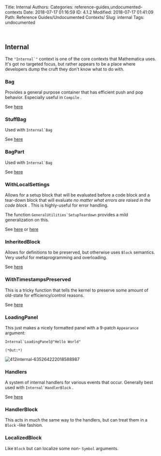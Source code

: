 Title: Internal
Authors: 
Categories: reference-guides,undocumented-contexts
Date: 2018-07-17 01:16:59
ID: 4.1.2
Modified: 2018-07-17 01:41:09
Path: Reference Guides/Undocumented Contexts/
Slug: internal
Tags: undocumented

<a id="internal" style="width:0;height:0;margin:0;padding:0;">&zwnj;</a>

## Internal

The  ```"Internal`"```  context is one of the core contexts that Mathematica uses. It's got no targeted focus, but rather appears to be a place where developers dump the cruft they don't know what to do with.

### Bag

Provides a general purpose container that has efficient push and pop behavior. Especially useful in  ```Compile``` .

See  [here](https://mathematica.stackexchange.com/q/845/38205)

### StuffBag

Used with  ```Internal`Bag```

See  [here](https://mathematica.stackexchange.com/q/845/38205)

### BagPart

Used with  ```Internal`Bag```

See  [here](https://mathematica.stackexchange.com/q/845/38205)

### WithLocalSettings

Allows for a setup block that will be evaluated before a code block and a tear-down block that will evaluate  *no matter what errors are raised in the code block* . This is highly-useful for error handling.

The function  ```GeneralUtilities`SetupTeardown```  provides a mild generalization on this.

See  [here](https://stackoverflow.com/a/7586910/5720002)  or  [here](https://mathematica.stackexchange.com/a/1603/38205)

### InheritedBlock

Allows for definitions to be preserved, but otherwise uses  ```Block```  semantics. Very useful for metaprogramming and overloading.

See  [here](https://mathematica.stackexchange.com/a/25771/38205)

### WithTimestampsPreserved

This is a tricky function that tells the kernel to preserve some amount of old-state for efficiency/control reasons.

See  [here](https://mathematica.stackexchange.com/a/168166/38205)

### LoadingPanel

This just makes a nicely formatted panel with a 9-patch  ```Appearance```  argument:

    Internal`LoadingPanel@"Hello World"

    (*Out:*)
    
![412internal-635264222018588987]({filename}/img/412internal-635264222018588987.png)

### Handlers

A system of internal handlers for various events that occur. Generally best used with  ```Internal`HandlerBlock``` .

See  [here](https://mathematica.stackexchange.com/a/139718/38205)

### HandlerBlock

This acts in much the same way to the handlers, but can treat them in a  ```Block``` -like fashion.

### LocalizedBlock

Like  ```Block```  but can localize some non- ```Symbol```  arguments.